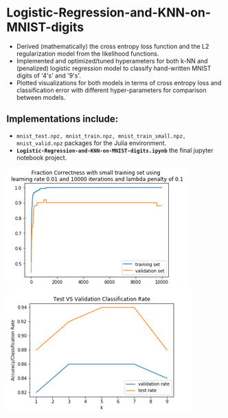 # Logistic-Regression-and-KNN-on-MNIST-digits
* Derived (mathematically) the cross entropy loss function and the L2 regularization model from the likelihood functions.
* Implemented and optimized/tuned hyperameters for both k-NN and (penalized) logistic regression model to classify hand-written MNIST digits of '4's' and '9's'.  
* Plotted visualizations for both models in terms of cross entropy loss and classification error with different hyper-parameters for comparison between models.

## Implementations include:
* `mnist_test.npz, mnist_train.npz, mnist_train_small.npz, mnist_valid.npz` packages for the Julia environment.
* **`Logistic-Regression-and-KNN-on-MNIST-digits.ipynb`** the final jupyter notebook project.



![accuracy](accuracy_graph.png)
![knn](knn_accuracy.png)
